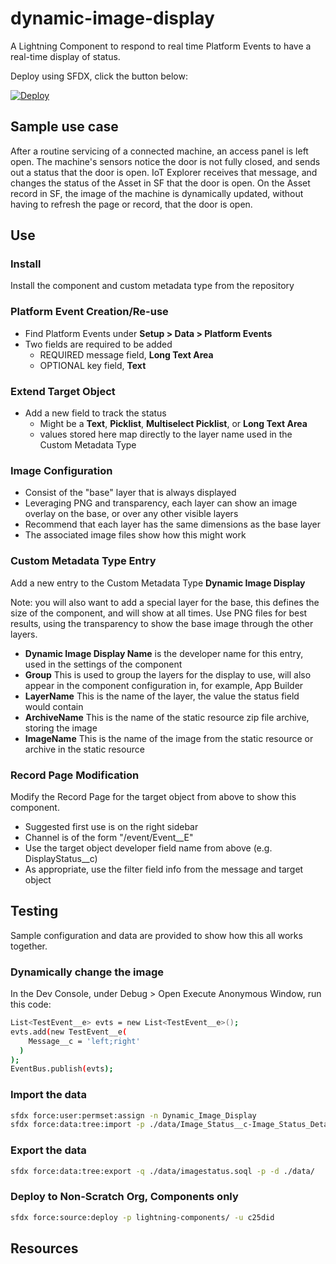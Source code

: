 # dynamic-image-display

A Lightning Component to respond to real time Platform Events to have a real-time display of status.

Deploy using SFDX, click the button below:

[![Deploy](https://deploy-to-sfdx.com/dist/assets/images/DeployToSFDX.svg)](https://deploy-to-sfdx.com/deploy?template=https://github.com/chadevanssf/dynamic-image-display)

## Sample use case

After a routine servicing of a connected machine, an access panel is left open. The machine's sensors notice the door is not fully closed, and sends out a status that the door is open. IoT Explorer receives that message, and changes the status of the Asset in SF that the door is open. On the Asset record in SF, the image of the machine is dynamically updated, without having to refresh the page or record, that the door is open.

## Use

### Install

Install the component and custom metadata type from the repository

### Platform Event Creation/Re-use

- Find Platform Events under **Setup > Data > Platform Events**
- Two fields are required to be added
  - REQUIRED message field, **Long Text Area**
  - OPTIONAL key field, **Text**

### Extend Target Object

- Add a new field to track the status
  - Might be a **Text**, **Picklist**, **Multiselect Picklist**, or **Long Text Area**
  - values stored here map directly to the layer name used in the Custom Metadata Type

### Image Configuration

- Consist of the "base" layer that is always displayed
- Leveraging PNG and transparency, each layer can show an image overlay on the base, or over any other visible layers
- Recommend that each layer has the same dimensions as the base layer
- The associated image files show how this might work

### Custom Metadata Type Entry

Add a new entry to the Custom Metadata Type **Dynamic Image Display**

Note: you will also want to add a special layer for the base, this defines the size of the component, and will show at all times. Use PNG files for best results, using the transparency to show the base image through the other layers.

- **Dynamic Image Display Name** is the developer name for this entry, used in the settings of the component
- **Group** This is used to group the layers for the display to use, will also appear in the component configuration in, for example, App Builder
- **LayerName** This is the name of the layer, the value the status field would contain
- **ArchiveName** This is the name of the static resource zip file archive, storing the image
- **ImageName** This is the name of the image from the static resource or archive in the static resource

### Record Page Modification

Modify the Record Page for the target object from above to show this component.

- Suggested first use is on the right sidebar
- Channel is of the form "/event/Event__E"
- Use the target object developer field name from above (e.g. DisplayStatus__c)
- As appropriate, use the filter field info from the message and target object

## Testing

Sample configuration and data are provided to show how this all works together.

### Dynamically change the image

In the Dev Console, under Debug > Open Execute Anonymous Window, run this code:

```bash
List<TestEvent__e> evts = new List<TestEvent__e>();
evts.add(new TestEvent__e(
    Message__c = 'left;right'
  )
);
EventBus.publish(evts);
```

### Import the data

```bash
sfdx force:user:permset:assign -n Dynamic_Image_Display
sfdx force:data:tree:import -p ./data/Image_Status__c-Image_Status_Detail__c-plan.json
```

### Export the data

```bash
sfdx force:data:tree:export -q ./data/imagestatus.soql -p -d ./data/
```

### Deploy to Non-Scratch Org, Components only

```bash
sfdx force:source:deploy -p lightning-components/ -u c25did
```

## Resources
